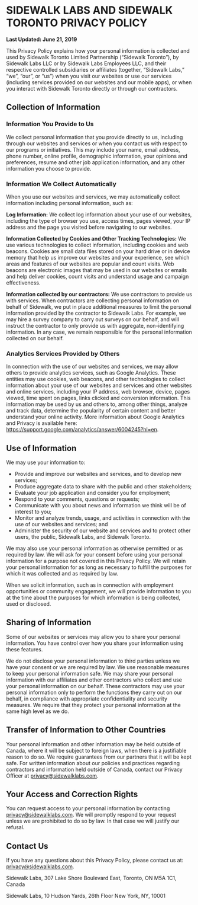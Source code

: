 # SIDEWALK LABS AND SIDEWALK TORONTO PRIVACY POLICY

**Last Updated: June 21, 2019**

This Privacy Policy explains how your personal information is collected and used by Sidewalk Toronto Limited Partnership (“Sidewalk Toronto”), by Sidewalk Labs LLC or by Sidewalk Labs Employees LLC, and their respective controlled subsidiaries or affiliates (together, “Sidewalk Labs,” “we”, “our”,  or “us”) when you visit our websites or use our services (including services provided on our websites and our mobile apps), or when you interact with Sidewalk Toronto directly or through our contractors. 


## Collection of Information


### Information You Provide to Us

We collect personal information that you provide directly to us, including through our websites and services or when you contact us with respect to our programs or initiatives. This may include your name, email address, phone number, online profile, demographic information, your opinions and preferences, resume and other job application information, and any other information you choose to provide. 


### Information We Collect Automatically

When you use our websites and services, we may automatically collect information including personal information, such as:


**Log Information:** We collect log information about your use of our websites, including the type of browser you use, access times, pages viewed, your IP address and the page you visited before navigating to our websites. 

**Information Collected by Cookies and Other Tracking Technologies:** We use various technologies to collect information, including cookies and web beacons. Cookies are small data files stored on your hard drive or in device memory that help us improve our websites and your experience, see which areas and features of our websites are popular and count visits. Web beacons are electronic images that may be used in our websites or emails and help deliver cookies, count visits and understand usage and campaign effectiveness.

**Information collected by our contractors:** We use contractors to provide us with services. When contractors are collecting personal information on behalf of Sidewalk, we put in place additional measures to limit the personal information provided by the contractor to Sidewalk Labs. For example, we may hire a survey company to carry out surveys on our behalf, and will instruct the contractor to only provide us with aggregate, non-identifying information. In any case, we remain responsible for the personal information collected on our behalf.


### Analytics Services Provided by Others

In connection with the use of our websites and services, we may allow others to provide analytics services, such as Google Analytics. These entities may use cookies, web beacons, and other technologies to collect information about your use of our websites and services and other websites and online services, including your IP address, web browser, device, pages viewed, time spent on pages, links clicked and conversion information. This information may be used by us and others to, among other things, analyze and track data, determine the popularity of certain content and better understand your online activity. More information about Google Analytics and Privacy is available here: https://support.google.com/analytics/answer/6004245?hl=en.


## Use of Information

We may use your information to: 

*   Provide and improve our websites and services, and to develop new services; 
*   Produce aggregate data to share with the public and other stakeholders;
*   Evaluate your job application and consider you for employment; 
*   Respond to your comments, questions or requests; 
*   Communicate with you about news and information we think will be of interest to you; 
*   Monitor and analyze trends, usage, and activities in connection with the use of our websites and services; and
*   Administer the security of our website and services and to protect other users, the public, Sidewalk Labs, and Sidewalk Toronto. 


We may also use your personal information as otherwise permitted or as required by law. We will ask for your consent before using your personal information for a purpose not covered in this Privacy Policy. We will retain your personal information for as long as necessary to fulfill the purposes for which it was collected and as required by law.

When we solicit information, such as in connection with employment opportunities or community engagement, we will provide information to you at the time about the purposes for which information is being collected, used or disclosed. 


## Sharing of Information

Some of our websites or services may allow you to share your personal information. You have control over how you share your information using these features.

We do not disclose your personal information to third parties unless we have your consent or we are required by law. We use reasonable measures to keep your personal information safe. We may share your personal information with our affiliates and other contractors who collect and use your personal information on our behalf. These contractors may use your personal information only to perform the functions they carry out on our behalf, in compliance with appropriate confidentiality and security measures. We require that they protect your personal information at the same high level as we do. 


## Transfer of Information to Other Countries

Your personal information and other information may be held outside of Canada, where it will be subject to foreign laws, when there is a justifiable reason to do so. We require guarantees from our partners that it will be kept safe. For written information about our policies and practices regarding contractors and information held outside of Canada, contact our Privacy Officer at privacy@sidewalklabs.com.


## Your Access and Correction Rights

You can request access to your personal information by contacting privacy@sidewalklabs.com. We will promptly respond to your request unless we are prohibited to do so by law. In that case we will justify our refusal. 


## Contact Us

If you have any questions about this Privacy Policy, please contact us at: privacy@sidewalklabs.com. 

Sidewalk Labs, 307 Lake Shore Boulevard East,
Toronto, ON M5A 1C1, Canada

Sidewalk Labs, 10 Hudson Yards, 26th Floor
New York, NY, 10001
